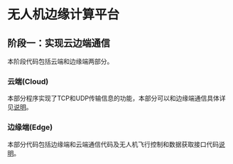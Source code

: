 # 无人机边缘计算平台

## 阶段一：实现云边端通信

本阶段代码包括云端和边缘端两部分。

### 云端(Cloud)

本部分程序实现了TCP和UDP传输信息的功能，本部分可以和边缘端通信具体详见[说明](https://github.com/NeuEIRG/EdgeComputerPlatform/tree/master/Cloud)。

### 边缘端(Edge)

本部分代码包括边缘端和云端通信代码及无人机飞行控制和数据获取接口代码[说明](https://github.com/NeuEIRG/EdgeComputerPlatform/tree/master/Edge)。







